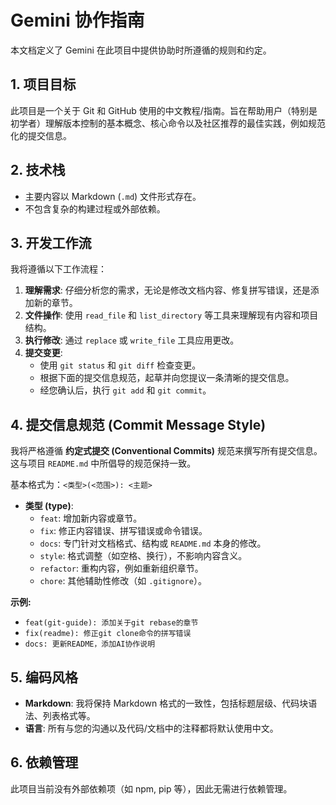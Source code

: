 # Gemini 协作指南

本文档定义了 Gemini 在此项目中提供协助时所遵循的规则和约定。

## 1. 项目目标

此项目是一个关于 Git 和 GitHub 使用的中文教程/指南。旨在帮助用户（特别是初学者）理解版本控制的基本概念、核心命令以及社区推荐的最佳实践，例如规范化的提交信息。

## 2. 技术栈

- 主要内容以 Markdown (`.md`) 文件形式存在。
- 不包含复杂的构建过程或外部依赖。

## 3. 开发工作流

我将遵循以下工作流程：

1.  **理解需求**: 仔细分析您的需求，无论是修改文档内容、修复拼写错误，还是添加新的章节。
2.  **文件操作**: 使用 `read_file` 和 `list_directory` 等工具来理解现有内容和项目结构。
3.  **执行修改**: 通过 `replace` 或 `write_file` 工具应用更改。
4.  **提交变更**:
    - 使用 `git status` 和 `git diff` 检查变更。
    - 根据下面的提交信息规范，起草并向您提议一条清晰的提交信息。
    - 经您确认后，执行 `git add` 和 `git commit`。

## 4. 提交信息规范 (Commit Message Style)

我将严格遵循 **约定式提交 (Conventional Commits)** 规范来撰写所有提交信息。这与项目 `README.md` 中所倡导的规范保持一致。

基本格式为：`<类型>(<范围>): <主题>`

- **类型 (type)**:
  - `feat`: 增加新内容或章节。
  - `fix`: 修正内容错误、拼写错误或命令错误。
  - `docs`: 专门针对文档格式、结构或 `README.md` 本身的修改。
  - `style`: 格式调整（如空格、换行），不影响内容含义。
  - `refactor`: 重构内容，例如重新组织章节。
  - `chore`: 其他辅助性修改（如 `.gitignore`）。

**示例:**

- `feat(git-guide): 添加关于git rebase的章节`
- `fix(readme): 修正git clone命令的拼写错误`
- `docs: 更新README，添加AI协作说明`

## 5. 编码风格

- **Markdown**: 我将保持 Markdown 格式的一致性，包括标题层级、代码块语法、列表格式等。
- **语言**: 所有与您的沟通以及代码/文档中的注释都将默认使用中文。

## 6. 依赖管理

此项目当前没有外部依赖项（如 npm, pip 等），因此无需进行依赖管理。
